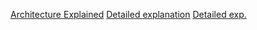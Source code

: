 [Architecture Explained](https://www.youtube.com/watch?v=h4Sl21AKiDg)
[Detailed explanation](https://scoutapm.com/blog/prometheus-architecture)
[Detailed exp.](https://sensu.io/blog/introduction-to-prometheus-monitoring)